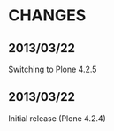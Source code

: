 CHANGES
=======
2013/03/22
----------

Switching to Plone 4.2.5

2013/03/22
----------

Initial release (Plone 4.2.4)
